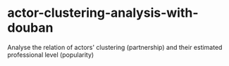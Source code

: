# actor-clustering-analysis-with-douban
Analyse the relation of actors' clustering (partnership) and their estimated professional level (popularity)

